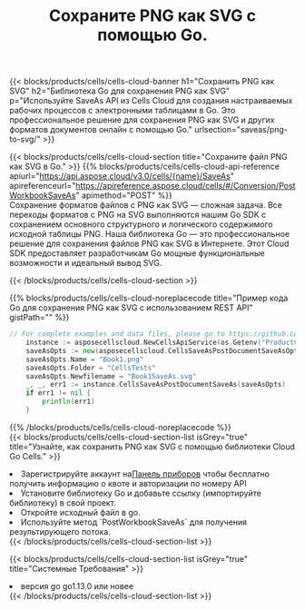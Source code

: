 ﻿---
title:  Сохраните PNG как SVG с помощью Go.
description:  Использование Aspose.Cells Cloud SDK для Go для сохранения файла формата PNG как файла формата SVG.
kwords: Excel, Save PNG as SVG, REST, Go
howto: How to save PNG as SVG using Aspose.Cells Cloud Go library.
---
{{< blocks/products/cells/cells-cloud-banner h1="Сохранить PNG как SVG" h2="Библиотека Go для сохранения PNG как SVG" p="Используйте SaveAs API из Cells Cloud для создания настраиваемых рабочих процессов с электронными таблицами в Go. Это профессиональное решение для сохранения PNG как SVG и других форматов документов онлайн с помощью Go." urlsection="saveas/png-to-svg/" >}}

{{< blocks/products/cells/cells-cloud-section title="Сохраните файл PNG как SVG в Go." >}}
{{% blocks/products/cells/cells-cloud-api-reference apiurl="https://api.aspose.cloud/v3.0/cells/{name}/SaveAs" apireferenceurl="https://apireference.aspose.cloud/cells/#/Conversion/PostWorkbookSaveAs" apimethod="POST" %}}
<br/>
Сохранение форматов файлов с PNG как SVG — сложная задача. Все переходы форматов с PNG на SVG выполняются нашим Go SDK с сохранением основного структурного и логического содержимого исходной таблицы PNG. Наша библиотека Go — это профессиональное решение для сохранения файлов PNG как SVG в Интернете. Этот Cloud SDK предоставляет разработчикам Go мощные функциональные возможности и идеальный вывод SVG.

{{< /blocks/products/cells/cells-cloud-section >}}

{{% blocks/products/cells/cells-cloud-noreplacecode title="Пример кода Go для сохранения PNG как SVG с использованием REST API" gistPath="" %}}
  
```go
// For complete examples and data files, please go to https://github.com/aspose-cells-cloud/aspose-cells-cloud-go/
    instance := asposecellscloud.NewCellsApiService(os.Getenv("ProductClientId"), os.Getenv("ProductClientSecret"))
    saveAsOpts := new(asposecellscloud.CellsSaveAsPostDocumentSaveAsOpts)
    saveAsOpts.Name = "Book1.png"
    saveAsOpts.Folder = "CellsTests"
    saveAsOpts.Newfilename = "Book1SaveAs.svg"
    _, _, err1 := instance.CellsSaveAsPostDocumentSaveAs(saveAsOpts)
    if err1 != nil {
	    println(err1)
    }
```
  
{{% /blocks/products/cells/cells-cloud-noreplacecode %}}
<br/>
{{< blocks/products/cells/cells-cloud-section-list isGrey="true" title="Узнайте, как сохранить PNG как SVG с помощью библиотеки Cloud Go Cells." >}}
<li> Зарегистрируйте аккаунт на<a href="https://dashboard.aspose.cloud/">Панель приборов</a> чтобы бесплатно получить информацию о квоте и авторизации по номеру API</li>
<li>Установите библиотеку Go и добавьте ссылку (импортируйте библиотеку) в свой проект.</li>
<li>Откройте исходный файл в go.</li>
<li>Используйте метод `PostWorkbookSaveAs` для получения результирующего потока.</li>
{{< /blocks/products/cells/cells-cloud-section-list >}}

{{< blocks/products/cells/cells-cloud-section-list isGrey="true" title="Системные Требования" >}}
<li>версия go go1.13.0 или новее</li>
{{< /blocks/products/cells/cells-cloud-section-list >}}
